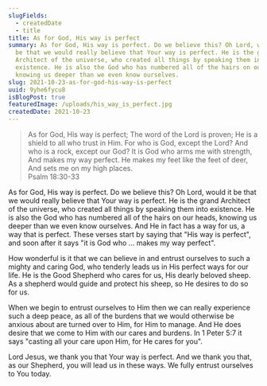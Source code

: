 ```yaml
---
slugFields:
  - createdDate
  - title
title: As for God, His way is perfect
summary: As for God, His way is perfect. Do we believe this? Oh Lord, would it
  be that we would really believe that Your way is perfect. He is the grand
  Architect of the universe, who created all things by speaking them into
  existence. He is also the God who has numbered all of the hairs on our heads,
  knowing us deeper than we even know ourselves.
slug: 2021-10-23-as-for-god-his-way-is-perfect
uuid: 9yhe6fycu8
isBlogPost: true
featuredImage: /uploads/his_way_is_perfect.jpg
createdDate: 2021-10-23
---
```

<blockquote>As for God, His way is perfect; The word of the Lord is proven; He is a shield to all who trust in Him. For who is God, except the Lord? And who is a rock, except our God? It is God who arms me with strength, And makes my way perfect. He makes my feet like the feet of deer, And sets me on my high places.<footer>Psalm 18:30-33</footer></blockquote>

As for God, His way is perfect. Do we believe this? Oh Lord, would it be that we would really believe that Your way is perfect. He is the grand Architect of the universe, who created all things by speaking them into existence. He is also the God who has numbered all of the hairs on our heads, knowing us deeper than we even know ourselves. And He in fact has a way for us, a way that is perfect. These verses start by saying that "His way is perfect", and soon after it says "it is God who ... makes my way perfect".

How wonderful is it that we can believe in and entrust ourselves to such a mighty and caring God, who tenderly leads us in His perfect ways for our life. He is the Good Shepherd who cares for us, His dearly beloved sheep. As a shepherd would guide and protect his sheep, so He desires to do so for us.

When we begin to entrust ourselves to Him then we can really experience such a deep peace, as all of the burdens that we would otherwise be anxious about are turned over to Him, for Him to manage. And He does desire that we come to Him with our cares and burdens. In 1 Peter 5:7 it says "casting all your care upon Him, for He cares for you".

Lord Jesus, we thank you that Your way is perfect. And we thank you that, as our Shepherd, you will lead us in these ways. We fully entrust ourselves to You today.
